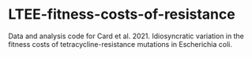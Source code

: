 # LTEE-fitness-costs-of-resistance
Data and analysis code for Card et al. 2021. Idiosyncratic variation in the fitness costs of tetracycline-resistance mutations in Escherichia coli.
